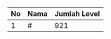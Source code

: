 | No | Nama            | Jumlah Level |
|----|-----------------|--------------|
| 1  | #    |    921        |
